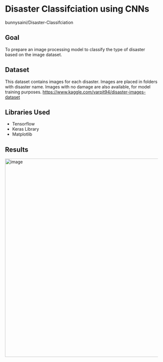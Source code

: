 # Disaster Classifciation using CNNs
bunnysaini/Disaster-Classifciation 

## Goal 
To prepare an image processing model to classify the type of disaster based on the image dataset.

## Dataset
This dataset contains images for each disaster. Images are placed in folders with disaster name. Images with no damage are also available, for model training purposes. 
https://www.kaggle.com/varpit94/disaster-images-dataset

## Libraries Used
- Tensorflow
- Keras Library
- Matplotlib

## Results

<img width="653" alt="image" src="https://user-images.githubusercontent.com/83510385/150748979-397eb274-6a86-4dba-9402-9044d4ae6ed1.png">


